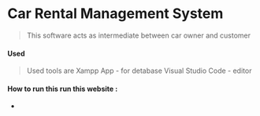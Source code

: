 # Car Rental Management System

> This  software acts as intermediate between car owner and customer


#### Used 


> Used tools are 
> Xampp App          - for detabase
> Visual Studio Code  - editor

#### How to run this run this website :

*
